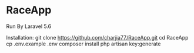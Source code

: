 # RaceApp

Run By Laravel 5.6

Installation:
git clone https://github.com/charjia77/RaceApp.git 
cd RaceApp
cp .env.example .env
composer install
php artisan key:generate
